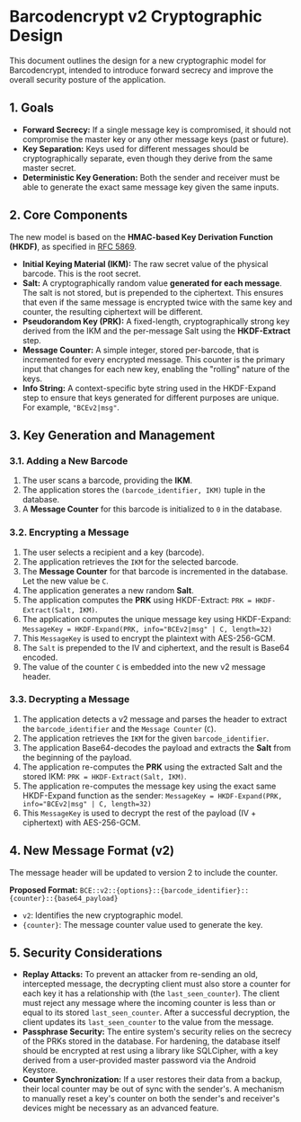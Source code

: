 # Barcodencrypt v2 Cryptographic Design

This document outlines the design for a new cryptographic model for Barcodencrypt, intended to introduce forward secrecy and improve the overall security posture of the application.

## 1. Goals

-   **Forward Secrecy:** If a single message key is compromised, it should not compromise the master key or any other message keys (past or future).
-   **Key Separation:** Keys used for different messages should be cryptographically separate, even though they derive from the same master secret.
-   **Deterministic Key Generation:** Both the sender and receiver must be able to generate the exact same message key given the same inputs.

## 2. Core Components

The new model is based on the **HMAC-based Key Derivation Function (HKDF)**, as specified in [RFC 5869](https://tools.ietf.org/html/rfc5869).

-   **Initial Keying Material (IKM):** The raw secret value of the physical barcode. This is the root secret.
-   **Salt:** A cryptographically random value **generated for each message**. The salt is not stored, but is prepended to the ciphertext. This ensures that even if the same message is encrypted twice with the same key and counter, the resulting ciphertext will be different.
-   **Pseudorandom Key (PRK):** A fixed-length, cryptographically strong key derived from the IKM and the per-message Salt using the **HKDF-Extract** step.
-   **Message Counter:** A simple integer, stored per-barcode, that is incremented for every encrypted message. This counter is the primary input that changes for each new key, enabling the "rolling" nature of the keys.
-   **Info String:** A context-specific byte string used in the HKDF-Expand step to ensure that keys generated for different purposes are unique. For example, `"BCEv2|msg"`.

## 3. Key Generation and Management

### 3.1. Adding a New Barcode

1.  The user scans a barcode, providing the **IKM**.
2.  The application stores the `(barcode_identifier, IKM)` tuple in the database.
3.  A **Message Counter** for this barcode is initialized to `0` in the database.

### 3.2. Encrypting a Message

1.  The user selects a recipient and a key (barcode).
2.  The application retrieves the `IKM` for the selected barcode.
3.  The **Message Counter** for that barcode is incremented in the database. Let the new value be `C`.
4.  The application generates a new random **Salt**.
5.  The application computes the **PRK** using HKDF-Extract: `PRK = HKDF-Extract(Salt, IKM)`.
6.  The application computes the unique message key using HKDF-Expand:
    `MessageKey = HKDF-Expand(PRK, info="BCEv2|msg" | C, length=32)`
7.  This `MessageKey` is used to encrypt the plaintext with AES-256-GCM.
8.  The `Salt` is prepended to the IV and ciphertext, and the result is Base64 encoded.
9.  The value of the counter `C` is embedded into the new v2 message header.

### 3.3. Decrypting a Message

1.  The application detects a v2 message and parses the header to extract the `barcode_identifier` and the `Message Counter` (`C`).
2.  The application retrieves the `IKM` for the given `barcode_identifier`.
3.  The application Base64-decodes the payload and extracts the **Salt** from the beginning of the payload.
4.  The application re-computes the **PRK** using the extracted Salt and the stored IKM: `PRK = HKDF-Extract(Salt, IKM)`.
5.  The application re-computes the message key using the exact same HKDF-Expand function as the sender:
    `MessageKey = HKDF-Expand(PRK, info="BCEv2|msg" | C, length=32)`
6.  This `MessageKey` is used to decrypt the rest of the payload (IV + ciphertext) with AES-256-GCM.

## 4. New Message Format (v2)

The message header will be updated to version 2 to include the counter.

**Proposed Format:** `BCE::v2::{options}::{barcode_identifier}::{counter}::{base64_payload}`

-   `v2`: Identifies the new cryptographic model.
-   `{counter}`: The message counter value used to generate the key.

## 5. Security Considerations

-   **Replay Attacks:** To prevent an attacker from re-sending an old, intercepted message, the decrypting client must also store a counter for each key it has a relationship with (the `last_seen_counter`). The client must reject any message where the incoming counter is less than or equal to its stored `last_seen_counter`. After a successful decryption, the client updates its `last_seen_counter` to the value from the message.
-   **Passphrase Security:** The entire system's security relies on the secrecy of the PRKs stored in the database. For hardening, the database itself should be encrypted at rest using a library like SQLCipher, with a key derived from a user-provided master password via the Android Keystore.
-   **Counter Synchronization:** If a user restores their data from a backup, their local counter may be out of sync with the sender's. A mechanism to manually reset a key's counter on both the sender's and receiver's devices might be necessary as an advanced feature.
